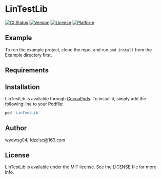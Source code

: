 # LinTestLib

[![CI Status](http://img.shields.io/travis/wyqwsg04/LinTestLib.svg?style=flat)](https://travis-ci.org/wyqwsg04/LinTestLib)
[![Version](https://img.shields.io/cocoapods/v/LinTestLib.svg?style=flat)](http://cocoapods.org/pods/LinTestLib)
[![License](https://img.shields.io/cocoapods/l/LinTestLib.svg?style=flat)](http://cocoapods.org/pods/LinTestLib)
[![Platform](https://img.shields.io/cocoapods/p/LinTestLib.svg?style=flat)](http://cocoapods.org/pods/LinTestLib)

## Example

To run the example project, clone the repo, and run `pod install` from the Example directory first.

## Requirements

## Installation

LinTestLib is available through [CocoaPods](http://cocoapods.org). To install
it, simply add the following line to your Podfile:

```ruby
pod 'LinTestLib'
```

## Author

wyqwsg04, fdzclsc@163.com

## License

LinTestLib is available under the MIT license. See the LICENSE file for more info.
